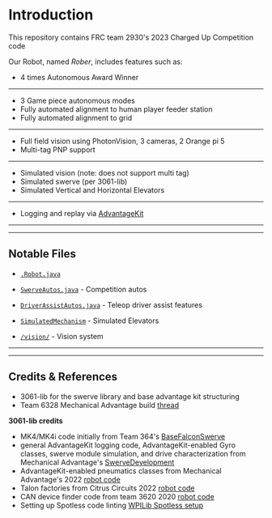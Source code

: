 # Introduction

This repository contains FRC team 2930's 2023 Charged Up Competition code

Our Robot, named *Rober*, includes features such as:

- 4 times Autonomous Award Winner
------------------------------------
- 3 Game piece autonomous modes
- Fully automated alignment to human player feeder station
- Fully automated alignment to grid
-------------------------------------
- Full field vision using PhotonVision, 3 cameras, 2 Orange pi 5
- Multi-tag PNP support
------------------------------------------
- Simulated vision  (note: does not support multi tag)
- Simulated swerve (per 3061-lib)
- Simulated Vertical and Horizontal Elevators
------------------------------------------
- Logging and replay via [AdvantageKit](https://github.com/Mechanical-Advantage/AdvantageKit/blob/main/README.md)

------------------------------
-------------------------------

## Notable Files
- [`.Robot.java`](/src/main/java/frc/robot/Robot.java)

- [`SwerveAutos.java`](/src/main/java/frc/robot/autonomous/SwerveAutos.java) - Competition autos

- [`DriverAssistAutos.java`](/src/main/java/frc/robot/DriverAssistAutos.java) - Teleop driver assist features

- [`SimulatedMechanism`](src/main/java/frc/robot/subsystems/SimMechanism/SimulatedMechanism.java) - Simulated Elevators

- [`/vision/`](/src/main/java/frc/lib/team3061/vision) - Vision system

------------------------------------
------------------------------------

## Credits & References
- 3061-lib for the swerve library and base advantage kit structuring
- Team 6328 Mechanical Advantage build [thread](https://www.chiefdelphi.com/t/frc-6328-mechanical-advantage-2023-build-thread/420691)

**3061-lib credits**
* MK4/MK4i code initially from Team 364's [BaseFalconSwerve](https://github.com/Team364/BaseFalconSwerve)
* general AdvantageKit logging code, AdvantageKit-enabled Gyro classes, swerve module simulation, and drive characterization from Mechanical Advantage's [SwerveDevelopment](https://github.com/Mechanical-Advantage/SwerveDevelopment)
* AdvantageKit-enabled pneumatics classes from Mechanical Advantage's 2022 [robot code](https://github.com/Mechanical-Advantage/RobotCode2022)
* Talon factories from Citrus Circuits 2022 [robot code](https://github.com/frc1678/C2022)
* CAN device finder code from team 3620 2020 [robot code](https://github.com/FRC3620/FRC3620_2020_GalacticSenate)
* Setting up Spotless code linting [WPILib Spotless setup](https://docs.wpilib.org/en/latest/docs/software/advanced-gradlerio/code-formatting.html#spotless)
